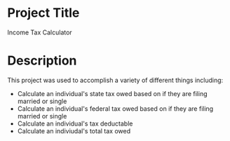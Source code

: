 # Project Title
Income Tax Calculator

# Description
This project was used to accomplish a variety of different things including: 
- Calculate an individual's state tax owed based on if they are filing married or single
- Calculate an individual's federal tax owed based on if they are filing married or single
- Calculate an individual's tax deductable
- Calculate an indiviudal's total tax owed
